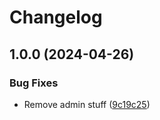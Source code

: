 # Changelog

## 1.0.0 (2024-04-26)


### Bug Fixes

* Remove admin stuff ([9c19c25](https://github.com/Remote-Falcon/remote-falcon-control-panel/commit/9c19c25cd62f637610a005d8ecb278424031679e))
